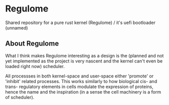 # Regulome
Shared repository for a pure rust kernel (Regulome) / it's uefi bootloader (unnamed)

## About Regulome
What I think makes Regulome interesting as a design is the (planned and not yet implemented as the project is very nascent and the kernel can't even be loaded right now) scheduler.

All processses in both kernel-space and user-space either 'promote' or 'inhibit' related processes. This works similarly to how biological cis- and trans- regulatory elements in cells modulate the expression of proteins, hence the name and the inspiration (in a sense the cell machinery is a form of scheduler).
